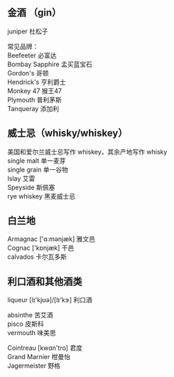 
## 金酒  （gin）
juniper 杜松子  

常见品牌：  
Beefeeter 必富达  
Bombay Sapphire 孟买蓝宝石  
Gordon's 哥顿  
Hendrick's 亨利爵士  
Monkey 47 猴王47  
Plymouth 普利茅斯  
Tanqueray 添加利  

## 威士忌（whisky/whiskey）
美国和爱尔兰威士忌写作 whiskey，其余产地写作 whisky  
single malt 单一麦芽  
single grain 单一谷物   
Islay 艾雷  
Speyside 斯佩塞  
rye whiskey 黑麦威士忌  

## 白兰地
Armagnac ['ɑ:mənjæk] 雅文邑  
Cognac ['kɒnjæk] 干邑  
calvados 卡尔瓦多斯  

## 利口酒和其他酒类
liqueur [lɪ'kjʊə]/[lɪ'kɝ]  利口酒  

absinthe 苦艾酒  
pisco 皮斯科  
vermouth 味美思  

Cointreau [kwɑn'tro] 君度  
Grand Marnier 柑曼怡  
Jagermeister 野格  
